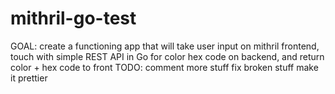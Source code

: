 # mithril-go-test
GOAL: create a functioning app that will take user input on mithril frontend, touch with simple REST API in Go for color hex code on backend, and return color + hex code to front
TODO: comment more stuff
fix broken stuff
make it prettier
